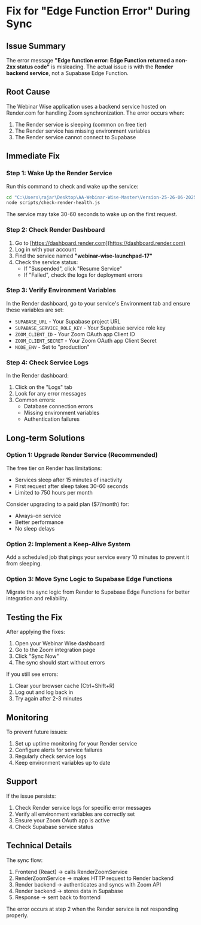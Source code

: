 # Fix for "Edge Function Error" During Sync

## Issue Summary

The error message **"Edge function error: Edge Function returned a non-2xx status code"** is misleading. The actual issue is with the **Render backend service**, not a Supabase Edge Function.

## Root Cause

The Webinar Wise application uses a backend service hosted on Render.com for handling Zoom synchronization. The error occurs when:

1. The Render service is sleeping (common on free tier)
2. The Render service has missing environment variables
3. The Render service cannot connect to Supabase

## Immediate Fix

### Step 1: Wake Up the Render Service

Run this command to check and wake up the service:

```bash
cd "C:\Users\rajar\Desktop\AA-Webinar-Wise-Master\Version-25-26-06-2025\webinar-wise-launchpad-17"
node scripts/check-render-health.js
```

The service may take 30-60 seconds to wake up on the first request.

### Step 2: Check Render Dashboard

1. Go to [https://dashboard.render.com](https://dashboard.render.com)
2. Log in with your account
3. Find the service named **"webinar-wise-launchpad-17"**
4. Check the service status:
   - If "Suspended", click "Resume Service"
   - If "Failed", check the logs for deployment errors

### Step 3: Verify Environment Variables

In the Render dashboard, go to your service's Environment tab and ensure these variables are set:

- `SUPABASE_URL` - Your Supabase project URL
- `SUPABASE_SERVICE_ROLE_KEY` - Your Supabase service role key
- `ZOOM_CLIENT_ID` - Your Zoom OAuth app Client ID  
- `ZOOM_CLIENT_SECRET` - Your Zoom OAuth app Client Secret
- `NODE_ENV` - Set to "production"

### Step 4: Check Service Logs

In the Render dashboard:
1. Click on the "Logs" tab
2. Look for any error messages
3. Common errors:
   - Database connection errors
   - Missing environment variables
   - Authentication failures

## Long-term Solutions

### Option 1: Upgrade Render Service (Recommended)

The free tier on Render has limitations:
- Services sleep after 15 minutes of inactivity
- First request after sleep takes 30-60 seconds
- Limited to 750 hours per month

Consider upgrading to a paid plan ($7/month) for:
- Always-on service
- Better performance
- No sleep delays

### Option 2: Implement a Keep-Alive System

Add a scheduled job that pings your service every 10 minutes to prevent it from sleeping.

### Option 3: Move Sync Logic to Supabase Edge Functions

Migrate the sync logic from Render to Supabase Edge Functions for better integration and reliability.

## Testing the Fix

After applying the fixes:

1. Open your Webinar Wise dashboard
2. Go to the Zoom integration page
3. Click "Sync Now"
4. The sync should start without errors

If you still see errors:
1. Clear your browser cache (Ctrl+Shift+R)
2. Log out and log back in
3. Try again after 2-3 minutes

## Monitoring

To prevent future issues:

1. Set up uptime monitoring for your Render service
2. Configure alerts for service failures
3. Regularly check service logs
4. Keep environment variables up to date

## Support

If the issue persists:

1. Check Render service logs for specific error messages
2. Verify all environment variables are correctly set
3. Ensure your Zoom OAuth app is active
4. Check Supabase service status

## Technical Details

The sync flow:
1. Frontend (React) → calls RenderZoomService
2. RenderZoomService → makes HTTP request to Render backend
3. Render backend → authenticates and syncs with Zoom API
4. Render backend → stores data in Supabase
5. Response → sent back to frontend

The error occurs at step 2 when the Render service is not responding properly.

